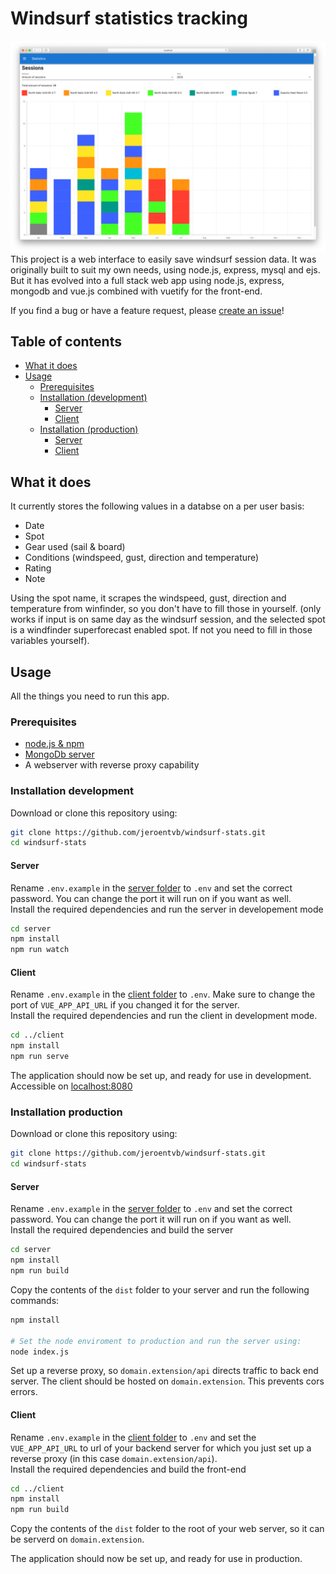 # Windsurf statistics tracking
![Windsurf stats](./.github/img/windsurf-stats.png?raw=true)
This project is a web interface to easily save windsurf session data.
It was originally built to suit my own needs, using node.js, express, mysql and ejs. But it has evolved into a full stack web app using node.js, express, mongodb and vue.js combined with vuetify for the front-end.

If you find a bug or have a feature request, please [create an issue](https://github.com/jeroentvb/windsurf-stats/issues)!  

## Table of contents
* [What it does](#what-it-does)
* [Usage](#usage)
  + [Prerequisites](#prerequisites)
  + [Installation (development)](#installation-development)
    - [Server](#server)
    - [Client](#client)
  + [Installation (production)](#installation-production)
    - [Server](#server-1)
    - [Client](#client-1)

## What it does
It currently stores the following values in a databse on a per user basis:
* Date
* Spot
* Gear used (sail & board)
* Conditions (windspeed, gust, direction and temperature)
* Rating
* Note

Using the spot name, it scrapes the windspeed, gust, direction and temperature from winfinder, so you don't have to fill those in yourself. (only works if input is on same day as the windsurf session, and the selected spot is a windfinder superforecast enabled spot. If not you need to fill in those variables yourself).

## Usage
All the things you need to run this app.

### Prerequisites
* [node.js & npm](https://nodejs.org/en/)
* [MongoDb server](https://www.mongodb.com)
* A webserver with reverse proxy capability

### Installation development
Download or clone this repository using:
```sh
git clone https://github.com/jeroentvb/windsurf-stats.git
cd windsurf-stats
```

#### Server
Rename `.env.example` in the [server folder](./server) to `.env` and set the correct password. You can change the port it will run on if you want as well.  
Install the required dependencies and run the server in developement mode
```sh
cd server
npm install
npm run watch
```

#### Client
Rename `.env.example` in the [client folder](./client) to `.env`. Make sure to change the port of `VUE_APP_API_URL` if you changed it for the server.  
Install the required dependencies and run the client in development mode.
```sh
cd ../client
npm install
npm run serve
```

The application should now be set up, and ready for use in development. Accessible on [localhost:8080](localhost:8080)

### Installation production
Download or clone this repository using:
```sh
git clone https://github.com/jeroentvb/windsurf-stats.git
cd windsurf-stats
```

#### Server
Rename `.env.example` in the [server folder](./server) to `.env` and set the correct password. You can change the port it will run on if you want as well.  
Install the required dependencies and build the server
```sh
cd server
npm install
npm run build
```
Copy the contents of the `dist` folder to your server and run the following commands:
```sh
npm install

# Set the node enviroment to production and run the server using:
node index.js
```

Set up a reverse proxy, so `domain.extension/api` directs traffic to back end server. The client should be hosted on `domain.extension`. This prevents cors errors.

#### Client
Rename `.env.example` in the [client folder](./client) to `.env` and set the `VUE_APP_API_URL` to url of your backend server for which you just set up a reverse proxy (in this case `domain.extension/api`).  
Install the required dependencies and build the front-end
```sh
cd ../client
npm install
npm run build
```
Copy the contents of the `dist` folder to the root of your web server, so it can be serverd on `domain.extension`.

The application should now be set up, and ready for use in production.
